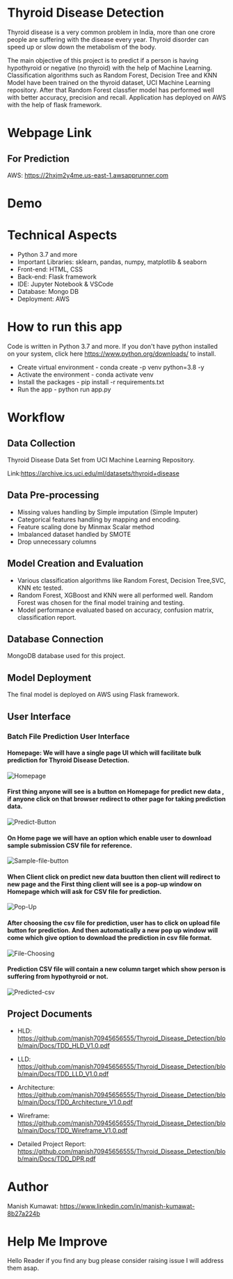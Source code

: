 # Thyroid Disease Detection

Thyroid disease is a very common problem in India, more than one crore people are suffering with the disease every year. Thyroid disorder can speed up or slow down the metabolism of the body.

The main objective of this project is to predict if a person is having hypothyroid or negative (no thyroid) with the help of Machine Learning. Classification algorithms such as Random Forest, Decision Tree and KNN Model have been trained on the thyroid dataset, UCI Machine Learning repository. After that Random Forest classfier model has performed well with better accuracy, precision and recall. Application has deployed on AWS with the help of flask framework.

# Webpage Link

## For Prediction

AWS: https://2hxjm2y4me.us-east-1.awsapprunner.com

# Demo






# Technical Aspects

- Python 3.7 and more
- Important Libraries: sklearn, pandas, numpy, matplotlib & seaborn
- Front-end: HTML, CSS 
- Back-end: Flask framework
- IDE: Jupyter Notebook & VSCode
- Database: Mongo DB
- Deployment: AWS

# How to run this app 

Code is written in Python 3.7 and more. If you don't have python installed on your system, click here https://www.python.org/downloads/ to install.

- Create virtual environment - conda create -p venv python=3.8 -y
- Activate the environment - conda activate venv
- Install the packages - pip install -r requirements.txt
- Run the app - python run app.py

# Workflow

## Data Collection

Thyroid Disease Data Set from UCI Machine Learning Repository.

Link:https://archive.ics.uci.edu/ml/datasets/thyroid+disease

## Data Pre-processing

- Missing values handling by Simple imputation (Simple Imputer)
- Categorical features handling by mapping and encoding.
- Feature scaling done by Minmax Scalar method
- Imbalanced dataset handled by SMOTE
- Drop unnecessary columns

## Model Creation and Evaluation

- Various classification algorithms like Random Forest, Decision Tree,SVC, KNN etc tested.
- Random Forest, XGBoost and KNN were all performed well. Random Forest was chosen for the final model training and testing.
- Model performance evaluated based on accuracy, confusion matrix, classification report.


## Database Connection
MongoDB database used for this project.

## Model Deployment
The final model is deployed on AWS using Flask framework.

## User Interface
### Batch File Prediction User Interface
#### Homepage: We will have a single page UI which will facilitate bulk prediction for Thyroid Disease Detection. 
![Homepage](https://github.com/manish70945656555/Thyroid_Disease_Detection/assets/111861277/c5ae009f-db17-4714-a2a8-188f41144b5b)

#### First thing anyone will see is a button on Homepage for predict new data , if anyone click on that browser redirect to other page for taking prediction data.

![Predict-Button](https://github.com/manish70945656555/Thyroid_Disease_Detection/assets/111861277/462123fe-71c3-44cf-8958-7f6df2d10706)

#### On Home page we will have an option which enable user to download sample submission CSV file for reference.

![Sample-file-button](https://github.com/manish70945656555/Thyroid_Disease_Detection/assets/111861277/4eca605b-d5ce-4799-b70f-d4456c11150e)

#### When Client click on predict new data buutton then client will redirect to new page and the    First thing client will see is a pop-up window on Homepage which will ask for CSV file for prediction.

![Pop-Up](https://github.com/manish70945656555/Thyroid_Disease_Detection/assets/111861277/5bb13a9d-f253-49a6-b450-e2b142ba1ede)

#### After choosing the csv file for prediction, user has to click on upload file button for prediction. And then automatically a new pop up window will come which give option to download the prediction in csv file format.

![File-Choosing](https://github.com/manish70945656555/Thyroid_Disease_Detection/assets/111861277/5bdeefb2-7a8c-414b-aff8-f444f43b28d1)

#### Prediction CSV file will contain a new column target which show person is suffering from hypothyroid or not.

![Predicted-csv](https://github.com/manish70945656555/Thyroid_Disease_Detection/assets/111861277/c08ff395-88a2-4758-8c0b-4c122b243555)


## Project Documents

- HLD: https://github.com/manish70945656555/Thyroid_Disease_Detection/blob/main/Docs/TDD_HLD_V1.0.pdf

- LLD: https://github.com/manish70945656555/Thyroid_Disease_Detection/blob/main/Docs/TDD_LLD_V1.0.pdf

- Architecture: https://github.com/manish70945656555/Thyroid_Disease_Detection/blob/main/Docs/TDD_Architecture_V1.0.pdf

- Wireframe: https://github.com/manish70945656555/Thyroid_Disease_Detection/blob/main/Docs/TDD_Wireframe_V1.0.pdf

- Detailed Project Report: https://github.com/manish70945656555/Thyroid_Disease_Detection/blob/main/Docs/TDD_DPR.pdf


# Author

Manish Kumawat: https://www.linkedin.com/in/manish-kumawat-8b27a224b


# Help Me Improve

Hello Reader if you find any bug please consider raising issue I will address them asap.

